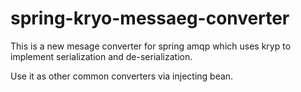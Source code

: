 # spring-kryo-messaeg-converter

This is a new mesage converter for spring amqp which uses kryp to implement serialization and de-serialization.

Use it as other common converters via injecting bean.